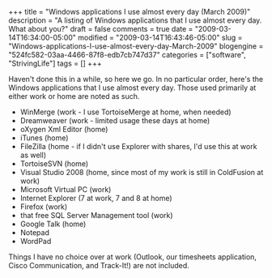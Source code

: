 +++
title = "Windows applications I use almost every day (March 2009)"
description = "A listing of Windows applications that I use almost every day. What about you?"
draft = false
comments = true
date = "2009-03-14T16:34:00-05:00"
modified = "2009-03-14T16:43:46-05:00"
slug = "Windows-applications-I-use-almost-every-day-March-2009"
blogengine = "524fc582-03aa-4466-87f8-edb7cb747d37"
categories = ["software", "StrivingLife"]
tags = []
+++

<p>
Haven&#39;t done this in a while, so here we go. In no particular order, here&#39;s the Windows applications that I use almost every day. Those used primarily at either work or home are noted as such.
</p>
<ul>
	<li>
	<div>
	WinMerge (work - I use TortoiseMerge at home, when needed)
	</div>
	</li>
	<li>
	<div>
	Dreamweaver (work - limited usage these days at home)
	</div>
	</li>
	<li>
	<div>
	oXygen Xml Editor (home)
	</div>
	</li>
	<li>
	<div>
	iTunes (home)
	</div>
	</li>
	<li>
	<div>
	FileZilla (home - if I didn&#39;t use Explorer with shares, I&#39;d use this at work as well)
	</div>
	</li>
	<li>
	<div>
	TortoiseSVN (home)
	</div>
	</li>
	<li>
	<div>
	Visual Studio 2008 (home, since most of my work is still in ColdFusion at work)
	</div>
	</li>
	<li>
	<div>
	Microsoft Virtual PC (work)
	</div>
	</li>
	<li>
	<div>
	Internet Explorer (7 at work, 7 and 8 at home)
	</div>
	</li>
	<li>
	<div>
	Firefox (work)
	</div>
	</li>
	<li>
	<div>
	that free SQL Server Management&nbsp;tool (work)
	</div>
	</li>
	<li>
	<div>
	Google Talk (home)
	</div>
	</li>
	<li>
	<div>
	Notepad
	</div>
	</li>
	<li>
	<div>
	WordPad
	</div>
	</li>
</ul>
<p>
Things I have no choice over at work (Outlook, our timesheets application, Cisco Communication, and Track-It!) are not included.
</p>

